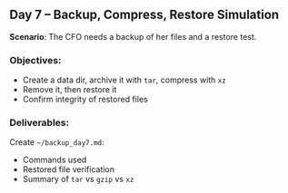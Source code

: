 ## Day 7 – Backup, Compress, Restore Simulation
**Scenario**: The CFO needs a backup of her files and a restore test.

### Objectives:
- Create a data dir, archive it with `tar`, compress with `xz`
- Remove it, then restore it
- Confirm integrity of restored files

### Deliverables:
Create `~/backup_day7.md`:
- Commands used
- Restored file verification
- Summary of `tar` vs `gzip` vs `xz`
